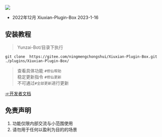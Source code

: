 
 [![](https://profile-counter.glitch.me/Xiuxian-Plugin-Box/count.svg)](https://gitee.com/ningmengchongshui/Xiuxian-Plugin-Box)   


- 2022年12月 Xiuxian-Plugin-Box 2023-1-16    
## 安装教程

>Yunzai-Bot/目录下执行      
```
git clone  https://gitee.com/ningmengchongshui/Xiuxian-Plugin-Box.git ./plugins/Xiuxian-Plugin-Box/   
```
>查看具体功能  `#修仙帮助`     
>稳定更新指令 `#修仙更新`  
>不可通过`#全部更新`进行更新

[☞开发者文档](https://afdian.net/a/ningmengchongshui)

## 免责声明        
1. 功能仅限内部交流与小范围使用       
2. 请勿用于任何以盈利为目的的场景    